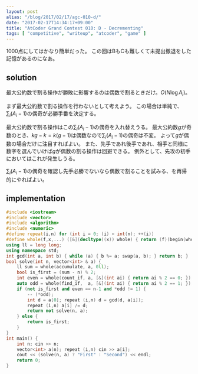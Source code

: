 ```yaml
---
layout: post
alias: "/blog/2017/02/17/agc-010-d/"
date: "2017-02-17T14:34:17+09:00"
title: "AtCoder Grand Contest 010: D - Decrementing"
tags: [ "competitive", "writeup", "atcoder", "game" ]
---
```


1000点にしてはかなり簡単だった。
この回はBもCも難しくて未提出撤退をした記憶があるのになあ。

## solution

最大公約数で割る操作が勝敗に影響するのは偶数で割るときだけ。$O(N \log A_i)$。

まず最大公約数で割る操作を行わないとして考えよう。
この場合は単純で、$\sum_i (A_i - 1)$の偶奇が必勝手番を決定する。

最大公約数で割る操作はこの$\sum_i (A_i - 1)$の偶奇を入れ替えうる。
最大公約数$g$が奇数のとき、$kg - k = k(g - 1)$は偶数なので$\sum_i (A_i - 1)$の偶奇は不変。
よって$g$が偶数の場合だけに注目すればよい。
また、先手であれ後手であれ、相手と同様に数字を選んでいけば$g$が偶数の割る操作は回避できる。
例外として、先攻の初手においてはこれが発生しうる。

$\sum_i (A_i - 1)$の偶奇を確認し先手必勝でないなら偶数で割ることを試みる、を再帰的にやればよい。

## implementation

``` c++
#include <iostream>
#include <vector>
#include <algorithm>
#include <numeric>
#define repeat(i,n) for (int i = 0; (i) < int(n); ++(i))
#define whole(f,x,...) ([&](decltype((x)) whole) { return (f)(begin(whole), end(whole), ## __VA_ARGS__); })(x)
using ll = long long;
using namespace std;
int gcd(int a, int b) { while (a) { b %= a; swap(a, b); } return b; }
bool solve(int n, vector<int> & a) {
    ll sum = whole(accumulate, a, 0ll);
    bool is_first = (sum - n) % 2;
    int even = whole(count_if, a, [&](int ai) { return ai % 2 == 0; });
    auto odd = whole(find_if,  a, [&](int ai) { return ai % 2 == 1; });
    if (not is_first and even == n-1 and *odd != 1) {
        -- (*odd);
        int d = a[0]; repeat (i,n) d = gcd(d, a[i]);
        repeat (i,n) a[i] /= d;
        return not solve(n, a);
    } else {
        return is_first;
    }
}
int main() {
    int n; cin >> n;
    vector<int> a(n); repeat (i,n) cin >> a[i];
    cout << (solve(n, a) ? "First" : "Second") << endl;
    return 0;
}
```
